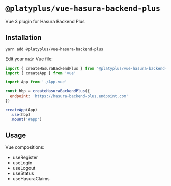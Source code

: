 # `@platyplus/vue-hasura-backend-plus`

Vue 3 plugin for Hasura Backend Plus

## Installation

```sh
yarn add @platyplus/vue-hasura-backend-plus
```

Edit your `main` Vue file:

```js
import { createHasuraBackendPlus } from '@platyplus/vue-hasura-backend-plus'
import { createApp } from 'vue'

import App from './App.vue'

const hbp = createHasuraBackendPlus({
  endpoint: 'https://hasura-backend-plus.endpoint.com'
})

createApp(App)
  .use(hbp)
  .mount('#app')
```

## Usage

Vue compositions:

- useRegister
- useLogin
- useLogout
- useStatus
- useHasuraClaims
